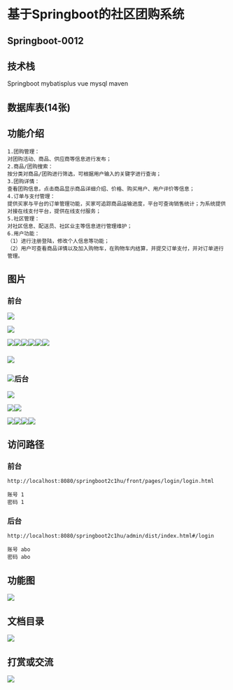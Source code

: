 # 基于Springboot的社区团购系统

## Springboot-0012



## 技术栈

Springboot mybatisplus vue mysql maven



## 数据库表(14张)



## 功能介绍

```properties
1.团购管理：
对团购活动、商品、供应商等信息进行发布；
2.商品/团购搜索：
按分类对商品/团购进行筛选，可根据用户输入的关键字进行查询；
3.团购详情：
查看团购信息，点击商品显示商品详细介绍、价格、购买用户、用户评价等信息；
4.订单与支付管理：
提供买家与平台的订单管理功能，买家可追踪商品运输进度，平台可查询销售统计；为系统提供对接在线支付平台，提供在线支付服务；
5.社区管理：
对社区信息、配送员、社区业主等信息进行管理维护；
6.用户功能：
（1）进行注册登陆，修改个人信息等功能；
（2）用户可查看商品详情以及加入购物车，在购物车内结算，并提交订单支付，并对订单进行管理。
```



## 图片

### 前台

![](./images/1.jpg)

![](./images/2.jpg)





![](./images/3.jpg)![](./images/4.jpg)![](./images/5.jpg)![](./images/6.jpg)![](./images/7.jpg)![](./images/8.jpg)

### ![](./images/9.jpg)



### ![](./images/10.jpg)后台

![](./images/11.jpg)

![](./images/12.jpg)![](./images/13.jpg)



![](./images/14.jpg)![](./images/15.jpg)![](./images/16.jpg)![](./images/17.jpg)



## 访问路径

### 前台

```properties
http://localhost:8080/springboot2c1hu/front/pages/login/login.html

账号 1
密码 1
```

### 后台

```properties
http://localhost:8080/springboot2c1hu/admin/dist/index.html#/login

账号 abo
密码 abo
```





## 功能图

![](./images/gn.png)



## 文档目录

![](./images/wd.jpg)



## 打赏或交流

![](./images/vx.jpg)







